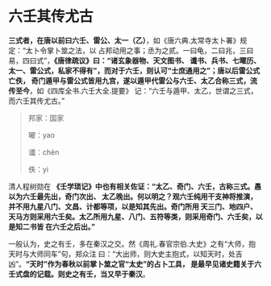 六壬其传尤古
===================================================================================
**三式者，在唐以前曰六壬、雷公、太一（乙）**，如《唐六典.太常寺太卜署》规定：“太卜令掌卜筮之法，以
占邦动用之事；丞为之贰。一曰龟，二曰兆，三曰易，四曰式”，**《唐律疏议》曰：“诸玄象器物、天文图书、
谶书、兵书、七曜历、太一、雷公式，私家不得有”，而对于六壬，则认可“士庶通用之”；唐以后雷公式亡佚，
奇门遁甲与雷公式皆用九宫，遂以遁甲代雷公与六壬、太乙合称三式，流传至今**，如《四库全书.六壬大全.提要》
记：“六壬与遁甲、太乙，世谓之三式，而六壬其传尤古。”

> 邦家：国家
>
> 曜：yao 
> 
> 谶：chèn
>
> 佚：yi 

清人程树勋在 **《壬学琐记》中也有相关佐证：“太乙、奇门、六壬，古称三式。愚以为六壬最先出，奇门次出、
太乙晚出。何以明之？观六壬纯用干支神将推演，并不用九星八门、文昌、计都等项，以是知其先出。奇门所用
天三门、地四户、天马方则采用六壬矣。太乙所用九星、八门、五符等类，则采用奇门、六壬矣，以是知二书皆
在六壬之后出。”**

一般认为，史之有壬，多在秦汉之交。然《周礼.春官宗伯.大史》之有“大师，抱天时与大师同车”句，郑众注
曰：“大出师，则大史主抱式，以知天时，处吉凶”。**“天时”作为春秋以前掌卜筮之官“太史”的占卜工具，
是最早见诸史籍关于六壬式盘的记载。则史之有壬，当又早于秦汉**。


